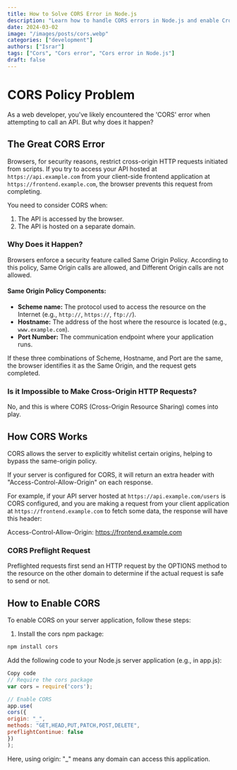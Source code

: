 ```yaml
---
title: How to Solve CORS Error in Node.js
description: "Learn how to handle CORS errors in Node.js and enable Cross-Origin Resource Sharing for your server. Follow the steps to configure CORS and bypass the Same Origin Policy."
date: 2024-03-02
image: "/images/posts/cors.webp"
categories: ["development"]
authors: ["Israr"]
tags: ["Cors", "Cors error", "Cors error in Node.js"]
draft: false
---
```


# CORS Policy Problem

As a web developer, you've likely encountered the 'CORS' error when attempting to call an API. But why does it happen?

## The Great CORS Error

Browsers, for security reasons, restrict cross-origin HTTP requests initiated from scripts. If you try to access your API hosted at `https://api.example.com` from your client-side frontend application at `https://frontend.example.com`, the browser prevents this request from completing.

You need to consider CORS when:

1. The API is accessed by the browser.
2. The API is hosted on a separate domain.

### Why Does it Happen?

Browsers enforce a security feature called Same Origin Policy. According to this policy, Same Origin calls are allowed, and Different Origin calls are not allowed.

#### Same Origin Policy Components:

- **Scheme name:** The protocol used to access the resource on the Internet (e.g., `http://`, `https://`, `ftp://`).
- **Hostname:** The address of the host where the resource is located (e.g., `www.example.com`).
- **Port Number:** The communication endpoint where your application runs.

If these three combinations of Scheme, Hostname, and Port are the same, the browser identifies it as the Same Origin, and the request gets completed.

### Is it Impossible to Make Cross-Origin HTTP Requests?

No, and this is where CORS (Cross-Origin Resource Sharing) comes into play.

## How CORS Works

CORS allows the server to explicitly whitelist certain origins, helping to bypass the same-origin policy.

If your server is configured for CORS, it will return an extra header with "Access-Control-Allow-Origin" on each response.

For example, if your API server hosted at `https://api.example.com/users` is CORS configured, and you are making a request from your client application at `https://frontend.example.com` to fetch some data, the response will have this header:

Access-Control-Allow-Origin: https://frontend.example.com

### CORS Preflight Request

Preflighted requests first send an HTTP request by the OPTIONS method to the resource on the other domain to determine if the actual request is safe to send or not.

## How to Enable CORS

To enable CORS on your server application, follow these steps:

1. Install the cors npm package:

```javascript
npm install cors
```

Add the following code to your Node.js server application (e.g., in app.js):

```javascript
Copy code
// Require the cors package
var cors = require('cors');

// Enable CORS
app.use(
cors({
origin: "_",
methods: "GET,HEAD,PUT,PATCH,POST,DELETE",
preflightContinue: false
})
);
```

Here, using origin: "\_" means any domain can access this application.
